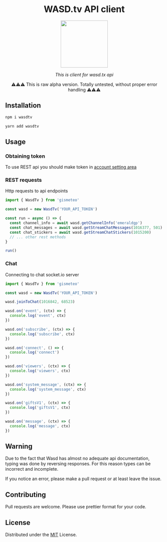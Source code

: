 <div align="center">

# WASD.tv API client

<img src="https://static.wasd.tv/assets/fe/images/logo/clear-logo-dark.svg" height="150">

</div>

<p align=center>
  <i>
    This is client for wasd.tx api
  </i>
</p>

<div align="center">

⚠️⚠️⚠️ This is raw alpha version. Totally untested, without proper error handling ⚠️⚠️⚠️

</div>

## Installation

```bash
npm i wasdtv
```

```bash
yarn add wasdtv
```

## Usage

### Obtaining token

To use REST api you should make token in [account setting area](https://wasd.tv/general-settings/API)

### REST requests

Http requests to api endpoints

```ts
import { WasdTv } from 'gismeteo'

const wasd = new WasdTv('YOUR_API_TOKEN')

const run = async () => {
  const channel_info = await wasd.getChannelInfo('emeraldgp')
  const chat_messages = await wasd.getStreamChatMessages(1016377, 501)
  const chat_stickers = await wasd.getStreamChatStickers(1015200)
  // ... other rest methods
}

run()
```

### Chat

Connecting to chat socket.io server

```ts
import { WasdTv } from 'gismeteo'

const wasd = new WasdTv('YOUR_API_TOKEN')

wasd.joinToChat(1016842, 68523)

wasd.on('event', (ctx) => {
  console.log('event', ctx)
})

wasd.on('subscribe', (ctx) => {
  console.log('subscribe', ctx)
})

wasd.on('connect', () => {
  console.log('connect')
})

wasd.on('viewers', (ctx) => {
  console.log('viewers', ctx)
})

wasd.on('system_message', (ctx) => {
  console.log('system_message', ctx)
})

wasd.on('giftsV1', (ctx) => {
  console.log('giftsV1', ctx)
})

wasd.on('message', (ctx) => {
  console.log('message', ctx)
})
```

## Warning

Due to the fact that Wasd has almost no adequate api documentation, typing was done by reversing responses. For this reason types can be incorrect and incomplete.

If you notice an error, please make a pull request or at least leave the issue.

## Contributing

Pull requests are welcome. Please use prettier format for your code.

## License

Distributed under the [MIT](https://choosealicense.com/licenses/mit/) License.
